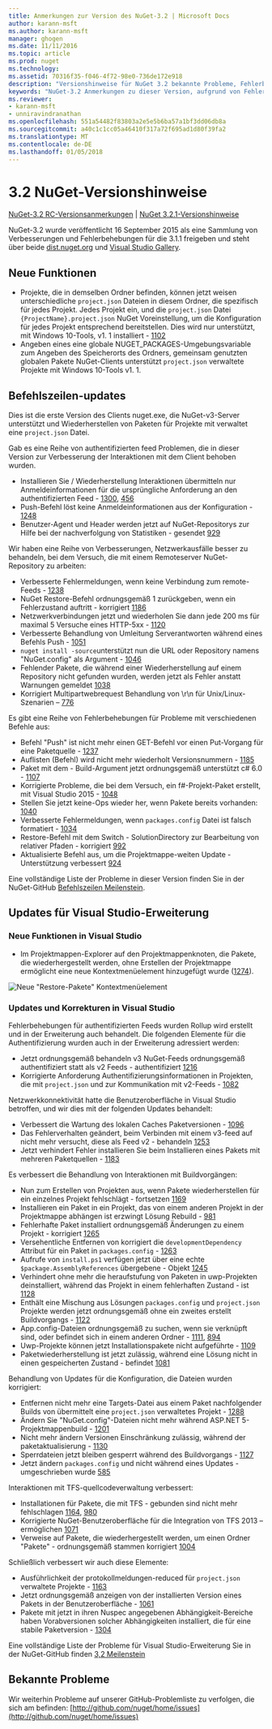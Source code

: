 ```yaml
---
title: Anmerkungen zur Version des NuGet-3.2 | Microsoft Docs
author: karann-msft
ms.author: karann-msft
manager: ghogen
ms.date: 11/11/2016
ms.topic: article
ms.prod: nuget
ms.technology: 
ms.assetid: 70316f35-f046-4f72-98e0-736de172e918
description: "Versionshinweise für NuGet 3.2 bekannte Probleme, Fehlerbehebungen, Funktionen und Archivierung von dcrs Design einschließlich."
keywords: "NuGet-3.2 Anmerkungen zu dieser Version, aufgrund von Fehlerbehebungen, bekannte Probleme, zusätzliche Funktionen, Archivierung von dcrs Design"
ms.reviewer:
- karann-msft
- unniravindranathan
ms.openlocfilehash: 551a54482f83803a2e5e5b6ba57a1bf3dd06db8a
ms.sourcegitcommit: a40c1c1cc05a46410f317a72f695ad1d80f39fa2
ms.translationtype: MT
ms.contentlocale: de-DE
ms.lasthandoff: 01/05/2018
---
```

# <a name="nuget-32-release-notes"></a>3.2 NuGet-Versionshinweise

[NuGet-3.2 RC-Versionsanmerkungen](../release-notes/nuget-3.2-RC.md) | [NuGet 3.2.1-Versionshinweise](../release-notes/nuget-3.2.1.md)

NuGet-3.2 wurde veröffentlicht 16 September 2015 als eine Sammlung von Verbesserungen und Fehlerbehebungen für die 3.1.1 freigeben und steht über beide [dist.nuget.org](http://dist.nuget.org/index.html) und [Visual Studio Gallery](https://marketplace.visualstudio.com/items?itemName=NuGetTeam.NuGetPackageManagerforVisualStudio2015).

## <a name="new-features"></a>Neue Funktionen

* Projekte, die in demselben Ordner befinden, können jetzt weisen unterschiedliche `project.json` Dateien in diesem Ordner, die spezifisch für jedes Projekt.  Jedes Projekt ein, und die `project.json` Datei `{ProjectName}.project.json` NuGet Voreinstellung, um die Konfiguration für jedes Projekt entsprechend bereitstellen.  Dies wird nur unterstützt, mit Windows 10-Tools, v1. 1 installiert - [1102](https://github.com/NuGet/Home/issues/1102)
* Angeben eines eine globale NUGET_PACKAGES-Umgebungsvariable zum Angeben des Speicherorts des Ordners, gemeinsam genutzten globalen Pakete NuGet-Clients unterstützt `project.json` verwaltete Projekte mit Windows 10-Tools v1. 1.

## <a name="command-line-updates"></a>Befehlszeilen-updates

Dies ist die erste Version des Clients nuget.exe, die NuGet-v3-Server unterstützt und Wiederherstellen von Paketen für Projekte mit verwaltet eine `project.json` Datei.

Gab es eine Reihe von authentifizierten feed Problemen, die in dieser Version zur Verbesserung der Interaktionen mit dem Client behoben wurden.

* Installieren Sie / Wiederherstellung Interaktionen übermitteln nur Anmeldeinformationen für die ursprüngliche Anforderung an den authentifizierten Feed - [1300](https://github.com/NuGet/Home/issues/1300), [456](https://github.com/NuGet/Home/issues/456)
* Push-Befehl löst keine Anmeldeinformationen aus der Konfiguration - [1248](https://github.com/NuGet/Home/issues/1248)
* Benutzer-Agent und Header werden jetzt auf NuGet-Repositorys zur Hilfe bei der nachverfolgung von Statistiken - gesendet [929](https://github.com/NuGet/Home/issues/929)

Wir haben eine Reihe von Verbesserungen, Netzwerkausfälle besser zu behandeln, bei dem Versuch, die mit einem Remoteserver NuGet-Repository zu arbeiten:

* Verbesserte Fehlermeldungen, wenn keine Verbindung zum remote-Feeds - [1238](https://github.com/NuGet/Home/issues/1238)
* NuGet Restore-Befehl ordnungsgemäß 1 zurückgeben, wenn ein Fehlerzustand auftritt - korrigiert [1186](https://github.com/NuGet/Home/issues/1186)
* Netzwerkverbindungen jetzt und wiederholen Sie dann jede 200 ms für maximal 5 Versuche eines HTTP-5xx - [1120](https://github.com/NuGet/Home/issues/1120)
* Verbesserte Behandlung von Umleitung Serverantworten während eines Befehls Push - [1051](https://github.com/NuGet/Home/issues/1051)
* `nuget install -source`unterstützt nun die URL oder Repository namens "NuGet.config" als Argument - [1046](https://github.com/NuGet/Home/issues/1046)
* Fehlender Pakete, die während einer Wiederherstellung auf einem Repository nicht gefunden wurden, werden jetzt als Fehler anstatt Warnungen gemeldet [1038](https://github.com/NuGet/Home/issues/1038)
* Korrigiert Multipartwebrequest Behandlung von \r\n für Unix/Linux-Szenarien – [776](https://github.com/NuGet/Home/issues/776)

Es gibt eine Reihe von Fehlerbehebungen für Probleme mit verschiedenen Befehle aus:

* Befehl "Push" ist nicht mehr einen GET-Befehl vor einen Put-Vorgang für eine Paketquelle - [1237](https://github.com/NuGet/Home/issues/1237)
* Auflisten (Befehl) wird nicht mehr wiederholt Versionsnummern - [1185](https://github.com/NuGet/Home/issues/1185)
* Paket mit dem - Build-Argument jetzt ordnungsgemäß unterstützt c# 6.0 - [1107](https://github.com/NuGet/Home/issues/1107)
* Korrigierte Probleme, die bei dem Versuch, ein f#-Projekt-Paket erstellt, mit Visual Studio 2015 - [1048](https://github.com/NuGet/Home/issues/1048)
* Stellen Sie jetzt keine-Ops wieder her, wenn Pakete bereits vorhanden: [1040](https://github.com/NuGet/Home/issues/1040)
* Verbesserte Fehlermeldungen, wenn `packages.config` Datei ist falsch formatiert - [1034](https://github.com/NuGet/Home/issues/1034)
* Restore-Befehl mit dem Switch - SolutionDirectory zur Bearbeitung von relativer Pfaden - korrigiert [992](https://github.com/NuGet/Home/issues/992)
* Aktualisierte Befehl aus, um die Projektmappe-weiten Update - Unterstützung verbessert [924](https://github.com/NuGet/Home/issues/924)

Eine vollständige Liste der Probleme in dieser Version finden Sie in der NuGet-GitHub [Befehlszeilen Meilenstein](https://github.com/nuget/home/issues?utf8=%E2%9C%93&q=is%3Aissue+milestone%3A3.2.0-commandline+is%3Aclosed+-label%3AClosedAs%3ADuplicate).

## <a name="visual-studio-extension-updates"></a>Updates für Visual Studio-Erweiterung

### <a name="new-features-in-visual-studio"></a>Neue Funktionen in Visual Studio

* Im Projektmappen-Explorer auf den Projektmappenknoten, die Pakete, die wiederhergestellt werden, ohne Erstellen der Projektmappe ermöglicht eine neue Kontextmenüelement hinzugefügt wurde ([1274](https://github.com/NuGet/Home/issues/1274)).

![Neue "Restore-Pakete" Kontextmenüelement](./media/NuGet-3.2/newContextMenu.png)

### <a name="updates-and-fixes-in-visual-studio"></a>Updates und Korrekturen in Visual Studio

Fehlerbehebungen für authentifizierten Feeds wurden Rollup wird erstellt und in der Erweiterung auch behandelt.  Die folgenden Elemente für die Authentifizierung wurden auch in der Erweiterung adressiert werden:

* Jetzt ordnungsgemäß behandeln v3 NuGet-Feeds ordnungsgemäß authentifiziert statt als v2 Feeds - authentifiziert [1216](https://github.com/NuGet/Home/issues/1216)
* Korrigierte Anforderung Authentifizierungsinformationen in Projekten, die mit `project.json` und zur Kommunikation mit v2-Feeds - [1082](https://github.com/NuGet/Home/issues/1082)

Netzwerkkonnektivität hatte die Benutzeroberfläche in Visual Studio betroffen, und wir dies mit der folgenden Updates behandelt:

* Verbessert die Wartung des lokalen Caches Paketversionen - [1096](https://github.com/NuGet/Home/issues/1096)
* Das Fehlerverhalten geändert, beim Verbinden mit einem v3-feed auf nicht mehr versucht, diese als Feed v2 - behandeln [1253](https://github.com/NuGet/Home/issues/1253)
* Jetzt verhindert Fehler installieren Sie beim Installieren eines Pakets mit mehreren Paketquellen - [1183](https://github.com/NuGet/Home/issues/1183)

Es verbessert die Behandlung von Interaktionen mit Buildvorgängen:

* Nun zum Erstellen von Projekten aus, wenn Pakete wiederherstellen für ein einzelnes Projekt fehlschlägt - fortsetzen [1169](https://github.com/NuGet/Home/issues/1169)
* Installieren ein Paket in ein Projekt, das von einem anderen Projekt in der Projektmappe abhängen ist erzwingt Lösung Rebuild - [981](https://github.com/NuGet/Home/issues/981)
* Fehlerhafte Paket installiert ordnungsgemäß Änderungen zu einem Projekt - korrigiert [1265](https://github.com/NuGet/Home/issues/1265)
* Versehentliche Entfernen von korrigiert die `developmentDependency` Attribut für ein Paket in `packages.config`  -  [1263](https://github.com/NuGet/Home/issues/1263)
* Aufrufe von `install.ps1` verfügen jetzt über eine echte `$package.AssemblyReferences` übergebene - Objekt [1245](https://github.com/NuGet/Home/issues/1245)
* Verhindert ohne mehr die heraufstufung von Paketen in uwp-Projekten deinstalliert, während das Projekt in einem fehlerhaften Zustand - ist [1128](https://github.com/NuGet/Home/issues/1128)
* Enthält eine Mischung aus Lösungen `packages.config` und `project.json` Projekte werden jetzt ordnungsgemäß ohne ein zweites erstellt Buildvorgangs - [1122](https://github.com/NuGet/Home/issues/1122)
* App.config-Dateien ordnungsgemäß zu suchen, wenn sie verknüpft sind, oder befindet sich in einem anderen Ordner - [1111](https://github.com/NuGet/Home/issues/1111), [894](https://github.com/NuGet/Home/issues/894)
* Uwp-Projekte können jetzt Installationspakete nicht aufgeführte - [1109](https://github.com/NuGet/Home/issues/1109)
* Paketwiederherstellung ist jetzt zulässig, während eine Lösung nicht in einen gespeicherten Zustand - befindet [1081](https://github.com/NuGet/Home/issues/1081)

Behandlung von Updates für die Konfiguration, die Dateien wurden korrigiert:

* Entfernen nicht mehr eine Targets-Datei aus einem Paket nachfolgender Builds von übermittelt eine `project.json` verwaltetes Projekt - [1288](https://github.com/NuGet/Home/issues/1288)
* Ändern Sie "NuGet.config"-Dateien nicht mehr während ASP.NET 5-Projektmappenbuild - [1201](https://github.com/NuGet/Home/issues/1201)
* Nicht mehr ändern Versionen Einschränkung zulässig, während der paketaktualisierung - [1130](https://github.com/NuGet/Home/issues/1130)
* Sperrdateien jetzt bleiben gesperrt während des Buildvorgangs - [1127](https://github.com/NuGet/Home/issues/1127)
* Jetzt ändern `packages.config` und nicht während eines Updates - umgeschrieben wurde [585](https://github.com/NuGet/Home/issues/585)

Interaktionen mit TFS-quellcodeverwaltung verbessert:

* Installationen für Pakete, die mit TFS - gebunden sind nicht mehr fehlschlagen [1164](https://github.com/NuGet/Home/issues/1164), [980](https://github.com/NuGet/Home/issues/980)
* Korrigierte NuGet-Benutzeroberfläche für die Integration von TFS 2013 – ermöglichen [1071](https://github.com/NuGet/Home/issues/1071)
* Verweise auf Pakete, die wiederhergestellt werden, um einen Ordner "Pakete" - ordnungsgemäß stammen korrigiert [1004](https://github.com/NuGet/Home/issues/1004)

Schließlich verbessert wir auch diese Elemente:

* Ausführlichkeit der protokollmeldungen-reduced für `project.json` verwaltete Projekte - [1163](https://github.com/NuGet/Home/issues/1163)
* Jetzt ordnungsgemäß anzeigen von der installierten Version eines Pakets in der Benutzeroberfläche - [1061](https://github.com/NuGet/Home/issues/1061)
* Pakete mit jetzt in ihren Nuspec angegebenen Abhängigkeit-Bereiche haben Vorabversionen solcher Abhängigkeiten installiert, die für eine stabile Paketversion - [1304](https://github.com/NuGet/Home/issues/1304)

Eine vollständige Liste der Probleme für Visual Studio-Erweiterung Sie in der NuGet-GitHub finden [3,2 Meilenstein](https://github.com/nuget/home/issues?q=is%3Aissue+is%3Aclosed+-label%3AClosedAs%3ADuplicate+milestone%3A3.2)

## <a name="known-issues"></a>Bekannte Probleme

Wir weiterhin Probleme auf unserer GitHub-Problemliste zu verfolgen, die sich am befinden: [http://github.com/nuget/home/issues](http://github.com/nuget/home/issues)